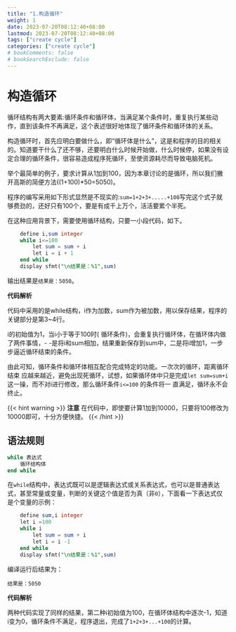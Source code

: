 ```yaml
---
title: "1.构造循环"
weight: 1
date: 2023-07-20T08:12:40+08:00
lastmod: 2023-07-20T08:12:40+08:00
tags: ["create cycle"]
categories: ["create cycle"]
# bookComments: false
# bookSearchExclude: false
---
```


# 构造循环


循环结构有两大要素:循环条件和循环体，当满足某个条件时，重复执行某些动作，直到该条件不再满足，这个表述很好地体现了循环条件和循环体的关系。

构造循环时，首先应明白要做什么，即“循环体是什么”，这是和程序的目的相关的。知道要干什么了还不够，还要明白什么时候开始做，什么时候停，如果没有设定合理的循环条件，很容易造成程序死循环，至使资源耗尽而导致电脑死机。

举个最简单的例子，要求计算从1加到100，因为本章讨论的是循环，所以我们撇开高斯的简便方法((1+100)*50=5050)。

程序的编写采用如下形式显然是不现实的:`sum=1+2+3+.....+100`写完这个式子就够费劲的，还好只有100个，要是有成千上万个，活活要累个半死。

在这种应用背景下，需要使用循环结构，只要一小段代码，如下。

```sql
    define i,sum integer
    while i<=100
        let sum = sum + i
        let i = i + 1
    end while
    display sfmt("\n结果是：%1",sum)
```
输出结果是`结果是：5050`。

**代码解析**

代码中采用的是while结构，i作为加数，sum作为被加数，用以保存结果，程序的关键部分是第3~4行。

i的初始值为1，当i小于等于100时( 循环条件)，会重复执行循环体，在循环体内做了两件事情，- -是将i和sum相加，结果重新保存到sum中，二是将i增加1，一步步逼近循环结束的条件。

由此可知，循环条件和循环体相互配合完成特定的功能。一次次的循环，距离循环结束
应越来越近，避免出现死循环，试想，如果循环体中只是完成`let sum=sum+i` 这一操，而不对i进行修改，那么循环条件`i<=100` 的条件将一 直满足，循环永不会终止。

{{< hint warning >}}
**注意**
在代码中，即使要计算1加到10000，只要将100修改为10000即可，十分方便快捷。
{{< /hint >}}

## 语法规则

```sql
while 表达式
    循环结构体
end while
```

在`while`结构中，表达式既可以是逻辑表达式或关系表达式，也可以是普通表达式，甚至常量或变量，判断的关键这个值是否为真（非`0`），下面看一下表达式仅是个变量的示例：

```sql
    define sum,i integer
    let i =100
    while i
        let sum = sum + i 
        let i = i -1
    end while
    display sfmt("\n结果是：%1",sum)
```
编译运行后结果为：
```
结果是：5050
```

**代码解析**

两种代码实现了同样的结果，第二种i初始值为100，在循环体结构中逐次-1，知道i变为0，循环条件不满足，程序退出，完成了`1+2+3+...+100`的计算。

